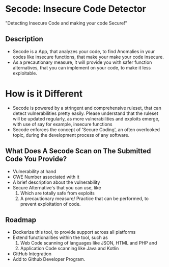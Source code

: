 # Secode: Insecure Code Detector
"Detecting Insecure Code and making your code Secure!"

## Description

- Secode is a App, that analyzes your code, to find Anomalies in your codes like insecure functions, that make your make your code insecure. 
- As a precautionary measure, it will provide you with safer function alternatives, that you can implement on your code, to make it less exploitable.

# How is it Different
- Secode is powered by a stringent and comprehensive ruleset, that can detect vulnerabilities pretty easily. Please understand that the ruleset will be updated regularly, as more vulnerabilities and exploits emerge, with use of say for example, insecure functions
- Secode enforces the concept of 'Secure Coding', an often overlooked topic, during the development process of any software.

## What Does A Secode Scan on The Submitted Code You Provide?

- Vulnerability at hand
- CWE Number associated with it
- A brief description about the vulnerability
- Secure Alternative's that you can use, like 
     1. Which are totally safe from exploits  
     2. A precautionary measure/ Practice that can be performed, to prevent exploitation of code.

## Roadmap

- Dockerize this tool, to provide support across all platforms
- Extend functionalities within the tool, such as 
    1. Web Code scanning of languages like JSON, HTML and PHP and 
    2. Application Code scanning like Java and Kotlin
- GitHub Integration
- Add to Github Developer Program.
